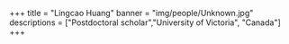 +++
title = "Lingcao Huang"
banner = "img/people/Unknown.jpg"
descriptions = ["Postdoctoral scholar","University of Victoria", "Canada"]
+++
